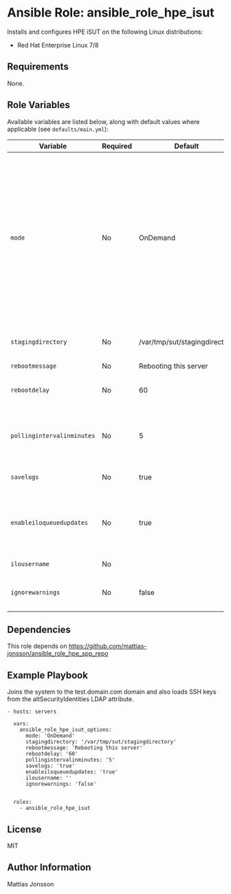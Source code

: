 Ansible Role: ansible_role_hpe_isut
=========
Installs and configures HPE iSUT on the following Linux distributions:

<ul>
<li>Red Hat Enterprise Linux 7/8
</ul>

Requirements
------------

None.

Role Variables
--------------

Available variables are listed below, along with default values where applicable (see `defaults/main.yml`):

| Variable | Required | Default | Comments |
| -------- | -------- | ------- | -------- |
| `mode` | No | OnDemand | Selects the mode iSUT uses. Possible values are: `AutoStage` (stages components to the server), `AutoDeploy` (stages and deploys the components), `AutoDeployReboot` (stages, deploys, and if necessary, reboots the server), `OnDemand` (iSUT deploys updates when the admin issues commands). |
| `stagingdirectory` | No | /var/tmp/sut/stagingdirectory | Specifies the directory where iSUT stages components. |
| `rebootmessage` | No | Rebooting this server | Reboot message. |
| `rebootdelay` | No | 60 | The number of seconds before iSUT reboots the node. |
| `pollingintervalinminutes` | No | 5 | How frequently iSUT requests information from SUM, HPE OneView or iLO Amplifier Pack. |
| `savelogs` | No | true | Selects whether iSUT saves the log files. |
| `enableiloqueuedupdates` | No | true | Valid for iLO 5 nodes only. If true, iSUT polls the iLO for any updates in the iLO Installation Queue. |
| `ilousername` | No |  | Not yet implemented. |
| `ignorewarnings` | No | false | Ignores warnings iSUT encounters during deployment. |


Dependencies
------------

This role depends on https://github.com/mattias-jonsson/ansible_role_hpe_spp_repo

Example Playbook
----------------

Joins the system to the test.domain.com domain and also loads SSH keys from the altSecurityIdentities LDAP attribute.

    - hosts: servers

      vars:
        ansible_role_hpe_isut_options:
          mode: 'OnDemand'
          stagingdirectory: '/var/tmp/sut/stagingdirectory'
          rebootmessage: 'Rebooting this server'
          rebootdelay: '60'
          pollingintervalinminutes: '5'
          savelogs: 'true'
          enableiloqueuedupdates: 'true'
          ilousername: ''
          ignorewarnings: 'false'


      roles:
        - ansible_role_hpe_isut

License
-------

MIT

Author Information
------------------

Mattias Jonsson

